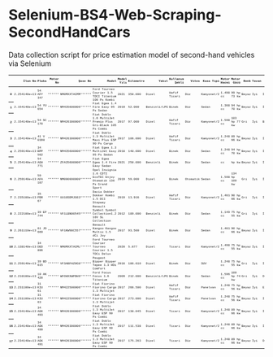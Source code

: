 # Selenium-BS4-Web-Scraping-SecondHandCars

Data collection script for price estimation model of second-hand vehicles via Selenium

<font size="2" face="Courier New" >
<table style='font-family:"Courier New", Courier, monospace; font-size:20%'>
  <thead>
    <tr style="text-align: right;">
      <th></th>
      <th>İlan No</th>
      <th>Plaka</th>
      <th>Motor No</th>
      <th>Şase No</th>
      <th>Model</th>
      <th>Model Yılı</th>
      <th>Kilometre</th>
      <th>Yakıt</th>
      <th>Kullanım Şekli</th>
      <th>Vites</th>
      <th>Kasa Tipi</th>
      <th>Motor Hacmi</th>
      <th>Motor Gücü</th>
      <th>Renk</th>
      <th>Tavan</th>
      <th>Kaput</th>
      <th>Sol Ön Çamurluk</th>
      <th>Sağ Ön Çamurluk</th>
      <th>Sol Ön Kapı</th>
      <th>Sağ Ön Kapı</th>
      <th>Sol Arka Kapı</th>
      <th>Sağ Arka Kapı</th>
      <th>Sol Arka Çamurluk</th>
      <th>Sağ Arka Çamurluk</th>
      <th>Bagaj</th>
      <th>Ön Tampon</th>
      <th>Arka Tampon</th>
      <th>Fiyat</th>
    </tr>
  </thead>
  <tbody>
    <tr>
      <th>0</th>
      <td>2.254140e+13</td>
      <td>54 AFY 347</td>
      <td>******</td>
      <td>NM0MXXTACMM******</td>
      <td>Ford Tourneo Courier 1.5 TDCI Titanium 100 Ps Kombi</td>
      <td>2021</td>
      <td>350.000</td>
      <td>Dizel</td>
      <td>Hafif Ticari</td>
      <td>Düz</td>
      <td>Kamyonet/2</td>
      <td>1.498 cc</td>
      <td>99 hp 73 kw</td>
      <td>Beyaz</td>
      <td>İyi</td>
      <td>İyi</td>
      <td>İyi</td>
      <td>İyi</td>
      <td>İyi</td>
      <td>İyi</td>
      <td>İyi</td>
      <td>İyi</td>
      <td>İyi</td>
      <td>İyi</td>
      <td>İyi</td>
      <td>İyi</td>
      <td>İyi</td>
      <td>350.00</td>
    </tr>
    <tr>
      <th>1</th>
      <td>2.154140e+13</td>
      <td>54 YU 654</td>
      <td>******</td>
      <td>NM435600006******</td>
      <td>Fiat Egea 1.4 Fire Easy 95 Ps Sedan</td>
      <td>2019</td>
      <td>52.000</td>
      <td>Benzinli/LPG</td>
      <td>Binek</td>
      <td>Düz</td>
      <td>Sedan</td>
      <td>1.368 cc</td>
      <td>94 hp 70 kw</td>
      <td>Beyaz</td>
      <td>İyi</td>
      <td>İyi</td>
      <td>İyi</td>
      <td>İyi</td>
      <td>İyi</td>
      <td>İyi</td>
      <td>İyi</td>
      <td>İyi</td>
      <td>İyi</td>
      <td>İyi</td>
      <td>İyi</td>
      <td>Değişmiş</td>
      <td>Değişmiş</td>
      <td>210.00</td>
    </tr>
    <tr>
      <th>2</th>
      <td>2.154140e+13</td>
      <td>54 SC 170</td>
      <td>******</td>
      <td>NM426300006******</td>
      <td>Fiat Doblo 1.6 MultiJet Premio Plus Gri-Black 105 Ps Combi</td>
      <td>2017</td>
      <td>97.000</td>
      <td>Dizel</td>
      <td>Hafif Ticari</td>
      <td>Düz</td>
      <td>Kamyonet/2</td>
      <td>1.598 cc</td>
      <td>103 hp 77 kw</td>
      <td>Gri</td>
      <td>İyi</td>
      <td>Boyalı</td>
      <td>İyi</td>
      <td>İyi</td>
      <td>Boyalı</td>
      <td>Boyalı</td>
      <td>İyi</td>
      <td>İyi</td>
      <td>İyi</td>
      <td>İyi</td>
      <td>İyi</td>
      <td>İyi</td>
      <td>İyi</td>
      <td>200.00</td>
    </tr>
    <tr>
      <th>3</th>
      <td>2.154140e+13</td>
      <td>41 V 0390</td>
      <td>******</td>
      <td>NM426300006******</td>
      <td>Fiat Doblo 1.3 MultiJet Maxi Plus ESP 90 Ps Cargo</td>
      <td>2017</td>
      <td>106.000</td>
      <td>Dizel</td>
      <td>Hafif Ticari</td>
      <td>Düz</td>
      <td>Kamyonet/2</td>
      <td>1.248 cc</td>
      <td>89 hp 66 kw</td>
      <td>Beyaz</td>
      <td>İyi</td>
      <td>İyi</td>
      <td>İyi</td>
      <td>İyi</td>
      <td>İyi</td>
      <td>İyi</td>
      <td>İyi</td>
      <td>İyi</td>
      <td>İyi</td>
      <td>İyi</td>
      <td>İyi</td>
      <td>İyi</td>
      <td>İyi</td>
      <td>165.00</td>
    </tr>
    <tr>
      <th>4</th>
      <td>2.259140e+13</td>
      <td>34 BPP 562</td>
      <td>******</td>
      <td>NM435600006******</td>
      <td>Fiat Egea 1.3 MultiJet Easy 95 Ps Sedan</td>
      <td>2018</td>
      <td>148.000</td>
      <td>Dizel</td>
      <td>Binek</td>
      <td>Düz</td>
      <td>Sedan</td>
      <td>1.248 cc</td>
      <td>94 hp 70 kw</td>
      <td>Beyaz</td>
      <td>İyi</td>
      <td>İyi</td>
      <td>Değişmiş</td>
      <td>İyi</td>
      <td>Değişmiş</td>
      <td>İyi</td>
      <td>İyi</td>
      <td>İyi</td>
      <td>Değişmiş</td>
      <td>Yarım Boyalı</td>
      <td>Değişmiş</td>
      <td>İyi</td>
      <td>İyi</td>
      <td>205.00</td>
    </tr>
    <tr>
      <th>5</th>
      <td>2.254140e+13</td>
      <td>54 AGH 771</td>
      <td>******</td>
      <td>ZFA35600006******</td>
      <td>Fiat Egea Egea 1.4 Fire Easy Sedan</td>
      <td>2021</td>
      <td>250.000</td>
      <td>Benzinli</td>
      <td>Binek</td>
      <td>Düz</td>
      <td>Sedan</td>
      <td>cc</td>
      <td>hp kw</td>
      <td>Beyaz</td>
      <td>İyi</td>
      <td>İyi</td>
      <td>İyi</td>
      <td>İyi</td>
      <td>İyi</td>
      <td>İyi</td>
      <td>İyi</td>
      <td>İyi</td>
      <td>İyi</td>
      <td>İyi</td>
      <td>İyi</td>
      <td>İyi</td>
      <td>İyi</td>
      <td>265.00</td>
    </tr>
    <tr>
      <th>6</th>
      <td>2.259140e+13</td>
      <td>59 AFA 167</td>
      <td>******</td>
      <td>NM000000000******</td>
      <td>Opel Insignia 1.6 CDTI EcoTEC Enjoy Otomatik 136 Ps Grand Sport</td>
      <td>2019</td>
      <td>59.000</td>
      <td>Dizel</td>
      <td>Binek</td>
      <td>Otomatik</td>
      <td>Sedan</td>
      <td>1.598 cc</td>
      <td>134 hp 100 kw</td>
      <td>Gri</td>
      <td>İyi</td>
      <td>İyi</td>
      <td>İyi</td>
      <td>İyi</td>
      <td>İyi</td>
      <td>İyi</td>
      <td>İyi</td>
      <td>İyi</td>
      <td>İyi</td>
      <td>İyi</td>
      <td>İyi</td>
      <td>İyi</td>
      <td>İyi</td>
      <td>519.00</td>
    </tr>
    <tr>
      <th>7</th>
      <td>2.235100e+13</td>
      <td>35 PDR 67</td>
      <td>******</td>
      <td>UU10SDMJG63******</td>
      <td>Dacia Dokker Dokker Kombi 1.5 DCI Stepway</td>
      <td>2019</td>
      <td>13.916</td>
      <td>Dizel</td>
      <td>Hafif Ticari</td>
      <td>Düz</td>
      <td>Kamyonet/2</td>
      <td>1.461 cc</td>
      <td>90 hp 66 kw</td>
      <td>Gri</td>
      <td>İyi</td>
      <td>İyi</td>
      <td>İyi</td>
      <td>İyi</td>
      <td>İyi</td>
      <td>İyi</td>
      <td>İyi</td>
      <td>İyi</td>
      <td>İyi</td>
      <td>İyi</td>
      <td>Değişmiş</td>
      <td>İyi</td>
      <td>İyi</td>
      <td>247.00</td>
    </tr>
    <tr>
      <th>8</th>
      <td>2.222100e+13</td>
      <td>39 EP 744</td>
      <td>******</td>
      <td>VF1LBN00545******</td>
      <td>Renault Symbol Symbol Collection1.2 16V SL Collection</td>
      <td>2012</td>
      <td>189.000</td>
      <td>Benzinli</td>
      <td>Binek</td>
      <td>Düz</td>
      <td>Sedan</td>
      <td>1.149 cc</td>
      <td>75 hp 55 kw</td>
      <td>Gri</td>
      <td>İyi</td>
      <td>İyi</td>
      <td>İyi</td>
      <td>Çizik</td>
      <td>Boyalı</td>
      <td>İyi</td>
      <td>Boyalı</td>
      <td>İyi</td>
      <td>İyi</td>
      <td>Çizik</td>
      <td>İyi</td>
      <td>Çizik</td>
      <td>İyi</td>
      <td>125.00</td>
    </tr>
    <tr>
      <th>9</th>
      <td>2.261110e+13</td>
      <td>61 JD 669</td>
      <td>******</td>
      <td>VF1KW98C557******</td>
      <td>Renault Kangoo Kangoo Multix 1.5 dCi Joy</td>
      <td>2017</td>
      <td>93.500</td>
      <td>Dizel</td>
      <td>Binek</td>
      <td>Düz</td>
      <td>Sedan</td>
      <td>1.461 cc</td>
      <td>90 hp 66 kw</td>
      <td>Beyaz</td>
      <td>İyi</td>
      <td>İyi</td>
      <td>İyi</td>
      <td>İyi</td>
      <td>İyi</td>
      <td>İyi</td>
      <td>İyi</td>
      <td>İyi</td>
      <td>İyi</td>
      <td>İyi</td>
      <td>İyi</td>
      <td>İyi</td>
      <td>İyi</td>
      <td>220.00</td>
    </tr>
    <tr>
      <th>10</th>
      <td>2.138140e+13</td>
      <td>34 DED 806</td>
      <td>******</td>
      <td>NM0MXXTACML******</td>
      <td>Ford Tourneo Courier Tourneo Courier 1.5 TDCi Delux</td>
      <td>2020</td>
      <td>5.077</td>
      <td>Dizel</td>
      <td>Ticari</td>
      <td>Düz</td>
      <td>Kamyonet/2</td>
      <td>1.498 cc</td>
      <td>75 hp 55 kw</td>
      <td>Beyaz</td>
      <td>İyi</td>
      <td>İyi</td>
      <td>İyi</td>
      <td>İyi</td>
      <td>İyi</td>
      <td>İyi</td>
      <td>İyi</td>
      <td>İyi</td>
      <td>İyi</td>
      <td>İyi</td>
      <td>İyi</td>
      <td>İyi</td>
      <td>İyi</td>
      <td>311.95</td>
    </tr>
    <tr>
      <th>11</th>
      <td>2.259140e+13</td>
      <td>39 BD 615</td>
      <td>******</td>
      <td>VF3ABFHZ0G8******</td>
      <td>Peugeot Bipper Bipper Tepee 1.3 HDi Comfort</td>
      <td>2016</td>
      <td>186.610</td>
      <td>Dizel</td>
      <td>Binek</td>
      <td>Düz</td>
      <td>SUV</td>
      <td>1.248 cc</td>
      <td>75 hp 55 kw</td>
      <td>Gri</td>
      <td>İyi</td>
      <td>İyi</td>
      <td>İyi</td>
      <td>İyi</td>
      <td>İyi</td>
      <td>İyi</td>
      <td>İyi</td>
      <td>İyi</td>
      <td>İyi</td>
      <td>İyi</td>
      <td>İyi</td>
      <td>İyi</td>
      <td>İyi</td>
      <td>143.00</td>
    </tr>
    <tr>
      <th>12</th>
      <td>2.210100e+13</td>
      <td>10 AK 420</td>
      <td>******</td>
      <td>WFOHXXWPDH9******</td>
      <td>Ford Focus Focus 1.6 Titanium</td>
      <td>2009</td>
      <td>212.000</td>
      <td>Benzinli/LPG</td>
      <td>Binek</td>
      <td>Düz</td>
      <td>Sedan</td>
      <td>1.596 cc</td>
      <td>100 hp 74 kw</td>
      <td>Gri</td>
      <td>İyi</td>
      <td>Değişmiş</td>
      <td>Boyalı</td>
      <td>İyi</td>
      <td>Boyalı</td>
      <td>İyi</td>
      <td>İyi</td>
      <td>İyi</td>
      <td>İyi</td>
      <td>İyi</td>
      <td>İyi</td>
      <td>Değişmiş</td>
      <td>İyi</td>
      <td>182.00</td>
    </tr>
    <tr>
      <th>13</th>
      <td>2.231100e+13</td>
      <td>31 KIU 61</td>
      <td>******</td>
      <td>NM422500006******</td>
      <td>Fiat Fiorino Fiorino Cargo 1.3 Multijet</td>
      <td>2017</td>
      <td>266.500</td>
      <td>Dizel</td>
      <td>Hafif Ticari</td>
      <td>Düz</td>
      <td>Panelvan</td>
      <td>1.248 cc</td>
      <td>75 hp 56 kw</td>
      <td>Beyaz</td>
      <td>İyi</td>
      <td>Ezik</td>
      <td>Ezik</td>
      <td>Ezik</td>
      <td>Ezik</td>
      <td>Ezik</td>
      <td>Ezik</td>
      <td>Ezik</td>
      <td>Yarım Boyalı</td>
      <td>Ezik</td>
      <td>Boyalı</td>
      <td>Ezik</td>
      <td>Boyalı</td>
      <td>135.00</td>
    </tr>
    <tr>
      <th>14</th>
      <td>2.231100e+13</td>
      <td>31 KIU 63</td>
      <td>******</td>
      <td>NM422500006******</td>
      <td>Fiat Fiorino Fiorino Cargo 1.3 Multijet</td>
      <td>2017</td>
      <td>273.000</td>
      <td>Dizel</td>
      <td>Hafif Ticari</td>
      <td>Düz</td>
      <td>Panelvan</td>
      <td>1.248 cc</td>
      <td>75 hp 56 kw</td>
      <td>Beyaz</td>
      <td>İyi</td>
      <td>İyi</td>
      <td>Ezik</td>
      <td>Ezik</td>
      <td>İyi</td>
      <td>İyi</td>
      <td>Ezik</td>
      <td>İyi</td>
      <td>Ezik</td>
      <td>Ezik</td>
      <td>Ezik</td>
      <td>Ezik</td>
      <td>Ezik</td>
      <td>135.00</td>
    </tr>
    <tr>
      <th>15</th>
      <td>2.234140e+13</td>
      <td>34 AGK 493</td>
      <td>******</td>
      <td>NM426300006******</td>
      <td>Fiat Doblo 1.3 MultiJet Easy ESP 90 Ps Combi</td>
      <td>2017</td>
      <td>138.045</td>
      <td>Dizel</td>
      <td>Ticari</td>
      <td>Düz</td>
      <td>Kamyonet/2</td>
      <td>1.248 cc</td>
      <td>89 hp 66 kw</td>
      <td>Beyaz</td>
      <td>İyi</td>
      <td>İyi</td>
      <td>İyi</td>
      <td>İyi</td>
      <td>İyi</td>
      <td>İyi</td>
      <td>İyi</td>
      <td>İyi</td>
      <td>İyi</td>
      <td>İyi</td>
      <td>İyi</td>
      <td>İyi</td>
      <td>İyi</td>
      <td>258.00</td>
    </tr>
    <tr>
      <th>16</th>
      <td>2.234140e+13</td>
      <td>34 AGK 499</td>
      <td>******</td>
      <td>NM426300006******</td>
      <td>Fiat Doblo 1.3 MultiJet Easy ESP 90 Ps Combi</td>
      <td>2017</td>
      <td>111.538</td>
      <td>Dizel</td>
      <td>Ticari</td>
      <td>Düz</td>
      <td>Kamyonet/2</td>
      <td>1.248 cc</td>
      <td>89 hp 66 kw</td>
      <td>Beyaz</td>
      <td>İyi</td>
      <td>İyi</td>
      <td>Ezik</td>
      <td>İyi</td>
      <td>İyi</td>
      <td>İyi</td>
      <td>Boyalı</td>
      <td>Boyalı</td>
      <td>İyi</td>
      <td>Ezik</td>
      <td>İyi</td>
      <td>İyi</td>
      <td>İyi</td>
      <td>260.00</td>
    </tr>
    <tr>
      <th>17</th>
      <td>2.234140e+13</td>
      <td>34 AGK 491</td>
      <td>******</td>
      <td>NM426300006******</td>
      <td>Fiat Doblo 1.3 MultiJet Easy ESP 90 Ps Combi</td>
      <td>2017</td>
      <td>175.263</td>
      <td>Dizel</td>
      <td>Ticari</td>
      <td>Düz</td>
      <td>Kamyonet/2</td>
      <td>1.248 cc</td>
      <td>89 hp 66 kw</td>
      <td>Beyaz</td>
      <td>İyi</td>
      <td>Değişmiş</td>
      <td>İyi</td>
      <td>Boyalı</td>
      <td>İyi</td>
      <td>İyi</td>
      <td>İyi</td>
      <td>İyi</td>
      <td>İyi</td>
      <td>Boyalı</td>
      <td>İyi</td>
      <td>İyi</td>
      <td>İyi</td>
      <td>243.00</td>
    </tr>
  </tbody>
</table>
</font>

